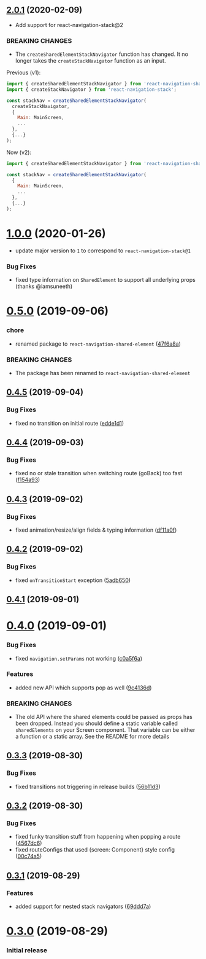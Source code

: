 ## [2.0.1](https://github.com/IjzerenHein/react-navigation-shared-element/compare/v2.0.0...v2.0.1) (2020-02-09)

* Add support for react-navigation-stack@2

### BREAKING CHANGES

* The `createSharedElementStackNavigator` function has changed. It no longer takes the `createStackNavigator` function as an input.

Previous (v1):

```js
import { createSharedElementStackNavigator } from 'react-navigation-shared-element';
import { createStackNavigator } from 'react-navigation-stack';

const stackNav = createSharedElementStackNavigator(
  createStackNavigator,
  {
    Main: MainScreen,
    ...
  },
  {...}
);
```

Now (v2):

```js
import { createSharedElementStackNavigator } from 'react-navigation-shared-element';

const stackNav = createSharedElementStackNavigator(
  {
    Main: MainScreen,
    ...
  },
  {...}
);
```


# [1.0.0](https://github.com/IjzerenHein/react-navigation-shared-element/compare/v0.5.0...v1.0.0) (2020-01-26)

- update major version to `1` to correspond to `react-navigation-stack@1`

### Bug Fixes

- fixed type information on `SharedElement` to support all underlying props (thanks @iamsuneeth)


# [0.5.0](https://github.com/IjzerenHein/react-navigation-shared-element/compare/v0.4.6...v0.5.0) (2019-09-06)


### chore

* renamed package to `react-navigation-shared-element` ([47f6a8a](https://github.com/IjzerenHein/react-navigation-shared-element/commit/47f6a8a))


### BREAKING CHANGES

* The package has been renamed to `react-navigation-shared-element`



## [0.4.5](https://github.com/IjzerenHein/react-navigation-shared-element/compare/v0.4.4...v0.4.5) (2019-09-04)


### Bug Fixes

* fixed no transition on initial route ([edde1d1](https://github.com/IjzerenHein/react-navigation-shared-element/commit/edde1d1))



## [0.4.4](https://github.com/IjzerenHein/react-navigation-shared-element/compare/v0.4.3...v0.4.4) (2019-09-03)


### Bug Fixes

* fixed no or stale transition when switching route (goBack) too fast ([f154a93](https://github.com/IjzerenHein/react-navigation-shared-element/commit/f154a93))



## [0.4.3](https://github.com/IjzerenHein/react-navigation-shared-element/compare/v0.4.2...v0.4.3) (2019-09-02)


### Bug Fixes

* fixed animation/resize/align fields & typing information ([df11a0f](https://github.com/IjzerenHein/react-navigation-shared-element/commit/df11a0f))



## [0.4.2](https://github.com/IjzerenHein/react-navigation-shared-element/compare/v0.4.1...v0.4.2) (2019-09-02)


### Bug Fixes

* fixed `onTransitionStart` exception ([5adb650](https://github.com/IjzerenHein/react-navigation-shared-element/commit/5adb650))



## [0.4.1](https://github.com/IjzerenHein/react-navigation-shared-element/compare/v0.4.0...v0.4.1) (2019-09-01)



# [0.4.0](https://github.com/IjzerenHein/react-navigation-shared-element/compare/v0.3.3...v0.4.0) (2019-09-01)


### Bug Fixes

* fixed `navigation.setParams` not working ([c0a5f6a](https://github.com/IjzerenHein/react-navigation-shared-element/commit/c0a5f6a))


### Features

* added new API which supports pop as well ([9c4136d](https://github.com/IjzerenHein/react-navigation-shared-element/commit/9c4136d))


### BREAKING CHANGES

* The old API where the shared elements could be passed as props has been dropped. Instead you should define a static variable called `sharedElements` on your Screen component. That variable can be either a function or a static array. See the README for more details



## [0.3.3](https://github.com/IjzerenHein/react-navigation-shared-element/compare/v0.3.2...v0.3.3) (2019-08-30)


### Bug Fixes

* fixed transitions not triggering in release builds ([56b11d3](https://github.com/IjzerenHein/react-navigation-shared-element/commit/56b11d3))



## [0.3.2](https://github.com/IjzerenHein/react-navigation-shared-element/compare/v0.3.1...v0.3.2) (2019-08-30)


### Bug Fixes

* fixed funky transition stuff from happening when popping a route ([4567dc6](https://github.com/IjzerenHein/react-navigation-shared-element/commit/4567dc6))
* fixed routeConfigs that used {screen: Component} style config ([00c74a5](https://github.com/IjzerenHein/react-navigation-shared-element/commit/00c74a5))



## [0.3.1](https://github.com/IjzerenHein/react-navigation-shared-element/compare/v0.3.0...v0.3.1) (2019-08-29)


### Features

* added support for nested stack navigators ([69ddd7a](https://github.com/IjzerenHein/react-navigation-shared-element/commit/69ddd7a))



# [0.3.0](https://github.com/IjzerenHein/react-navigation-shared-element/compare/v0.2.1...v0.3.0) (2019-08-29)


### Initial release
